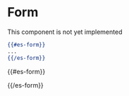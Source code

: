 # Form

This component is not yet implemented

```handlebars
{{#es-form}}
...
{{/es-form}}
```

{{#es-form}}

{{/es-form}}
